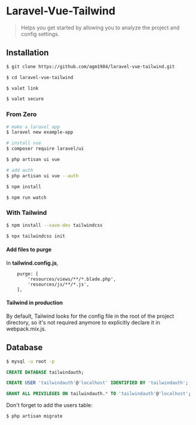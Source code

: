# Laravel-Vue-Tailwind

> Helps you get started by allowing you to analyze the project and config settings.

## Installation

``` bash
$ git clone https://github.com/agm1984/laravel-vue-tailwind.git

$ cd laravel-vue-tailwind

$ valet link

$ valet secure
```

### From Zero

``` bash
# make a laravel app
$ laravel new example-app

# install vue
$ composer require laravel/ui

$ php artisan ui vue

# add auth
$ php artisan ui vue --auth

$ npm install

$ npm run watch
```

### With Tailwind

``` bash
$ npm install --save-dev tailwindcss

$ npx tailwindcss init
```

#### Add files to purge

In **tailwind.config.js**,

```
    purge: [
        'resources/views/**/*.blade.php',
        'resources/js/**/*.js',
    ],
```

#### Tailwind in production

By default, Tailwind looks for the config file in the root of the project directory,
so it's not required anymore to explicitly declare it in webpack.mix.js.

## Database

``` bash
$ mysql -u root -p
```

``` sql
CREATE DATABASE tailwindauth;

CREATE USER 'tailwindauth'@'localhost' IDENTIFIED BY 'tailwindauth';

GRANT ALL PRIVILEGES ON tailwindauth.* TO 'tailwindauth'@'localhost';
```

Don't forget to add the users table:

``` bash
$ php artisan migrate
```

